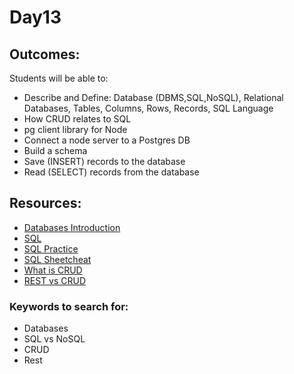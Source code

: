 # Day13

## Outcomes:
Students will be able to:
- Describe and Define: Database (DBMS,SQL,NoSQL), Relational Databases, Tables, Columns, Rows, Records, SQL Language
- How CRUD relates to SQL
- pg client library for Node
- Connect a node server to a Postgres DB
- Build a schema
- Save (INSERT) records to the database
- Read (SELECT) records from the database

## Resources:
* [Databases Introduction](https://zenkit.com/en/blog/everything-you-need-to-know-about-web-databases/)
* [SQL](https://sqlbolt.com/)
* [SQL Practice](https://www.w3schools.com/sql/trysql.asp?filename=trysql_select_all)
* [SQL Sheetcheat](http://www.cheat-sheets.org/sites/sql.su/)
* [What is CRUD](https://youtu.be/iNkspbIfcic)
* [REST vs CRUD](https://www.logicmonitor.com/blog/rest-vs-crud)

### Keywords to search for:
* Databases
* SQL vs NoSQL
* CRUD
* Rest